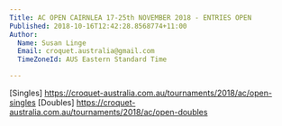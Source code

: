 ```yaml
---
Title: AC OPEN CAIRNLEA 17-25th NOVEMBER 2018 - ENTRIES OPEN
Published: 2018-10-16T12:42:28.8568774+11:00
Author:
  Name: Susan Linge
  Email: croquet.australia@gmail.com
  TimeZoneId: AUS Eastern Standard Time

---
```

[Singles] https://croquet-australia.com.au/tournaments/2018/ac/open-singles
[Doubles] https://croquet-australia.com.au/tournaments/2018/ac/open-doubles